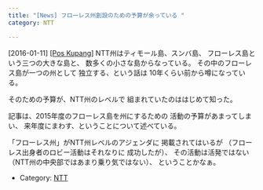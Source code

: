 ```yaml
---
title: "[News] フローレス州創設のための予算が余っている "
category: NTT

---
```


[2016-01-11] [[Pos Kupang]](http://bit.ly/1RFNkJV)  NTT州はティモール島、スンバ島、
フローレス島という三つの大きな島と、
数多くの小さな島からなっている。
その中のフローレス島が一つの州として
独立する、という話は
10年くらい前から噂になっている。

 そのための予算が、NTT州のレベルで
組まれていたのははじめて知った。

 記事は、2015年度のフローレス島を州にするための
活動の予算があまってしまい、
来年度にまわす、ということについて述べている。

<!--more-->

 「フローレス州」がNTT州レベルのアジェンダに
掲載されてはいるが
（フローレス出身者のロビー活動はそれなりに
成功したが）、
その活動は活発ではない
（NTT州の中央部ではあまり乗り気ではない）、
ということかなぁ。

- Category: [NTT](categories.html#NTT)

